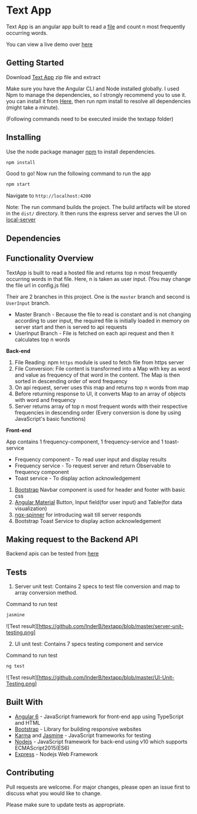 # Text App

Text App is an angular app built to read a [file](http://terriblytinytales.com/test.txt) and count n most frequently occurring words.

You can view a live demo over [here](https://frequency-counter.herokuapp.com/)

## Getting Started

Download [Text App](https://github.com/InderB/textapp/archive/master.zip) zip file and extract

Make sure you have the Angular CLI and Node installed globally. I used Npm to manage the dependencies, so I strongly recommend you to use it. you can install it from [Here](https://github.com/nodesource/distributions), then run npm install to resolve all dependencies (might take a minute).

(Following commands need to be executed inside the textapp folder)

## Installing

Use the node package manager [npm](https://www.npmjs.com/) to install dependencies.

```bash
npm install 
```

Good to go! Now run the following command to run the app

```bash
npm start
```
Navigate to `http://localhost:4200`

Note: The run command builds the project. The build artifacts will be stored in the `dist/` directory. It then runs the express server and serves the UI on [local-server](http://localhost:4200)

## Dependencies


## Functionality Overview
TextApp is built to read a hosted file and returns top n most frequently occurring words in that file. Here, n is taken as user input. (You may change the file url in config.js file)

Their are 2 branches in this project. One is the `master` branch and second is `UserInput` branch.
* Master Branch - Because the file to read is constant and is not changing according to user input, the required file is initially loaded in memory on server start and then is served to api requests
* UserInput Branch - File is fetched on each api request and then it calculates top n words

**Back-end**
1. File Reading: npm `https` module is used to fetch file from https server
2. File Conversion: File content is transformed into a Map with key as word and value as frequency of that word in the content. The Map is then sorted in descending order of word frequency
3. On api request, server uses this map and returns top n words from map
4. Before returning response to UI, it converts Map to an array of objects with word and frequency
5. Server returns array of top n most frequent words with their respective frequencies in descending order
(Every conversion is done by using JavaScript's basic functions)

**Front-end**

App contains 1 frequency-component, 1 frequency-service and 1 toast-service
* Frequency component - To read user input and display results
* Frequency service - To request server and return Observable to frequency component
* Toast service - To display action acknowledgement

1. [Bootstrap](https://getbootstrap.com/) Navbar component is used for header and footer with basic css
2. [Angular Material](https://material.angular.io/) Button, Input field(for user input) and Table(for data visualization)
3. [ngx-spinner](https://www.npmjs.com/package/ngx-spinner) for introducing wait till server responds
4. Bootstrap Toast Service to display action acknowledgement


## Making request to the Backend API
Backend apis can be tested from [here](https://documenter.getpostman.com/view/957785/S1a4WmYj
)

## Tests
1. Server unit test: Contains 2 specs to test file conversion and map to array conversion method.

Command to run test 
```bash
jasmine
```
![Test result][https://github.com/InderB/textapp/blob/master/server-unit-testing.png]


2. UI unit test: Contains 7 specs testing component and service

Command to run test 
```bash
ng test
```
![Test result][https://github.com/InderB/textapp/blob/master/UI-Unit-Testing.png]

## Built With
* [Angular 6](https://angular.io/) - JavaScript framework for front-end app using TypeScript and HTML
* [Bootstrap](https://getbootstrap.com/) - Library for building responsive websites
* [Karma](https://karma-runner.github.io/latest/index.html) and [Jasmine](https://jasmine.github.io/) - JavaScript frameworks for testing
* [Nodejs](https://nodejs.org/en/) - JavaScript framework for back-end using v10 which supports ECMAScript2015(ES6)
* [Express](https://expressjs.com/) - Nodejs Web Framework

## Contributing
Pull requests are welcome. For major changes, please open an issue first to discuss what you would like to change.

Please make sure to update tests as appropriate.
